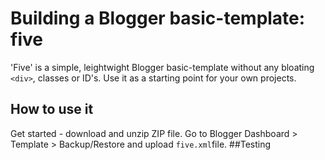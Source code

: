 # Building a Blogger basic-template: five

'Five' is a simple, leightwight Blogger basic-template without any bloating `<div>`, classes or ID's. Use it as a starting point for your own projects.

## How to use it

Get started - download and unzip ZIP file. Go to Blogger Dashboard > Template > Backup/Restore and upload `five.xml`file.
##Testing
